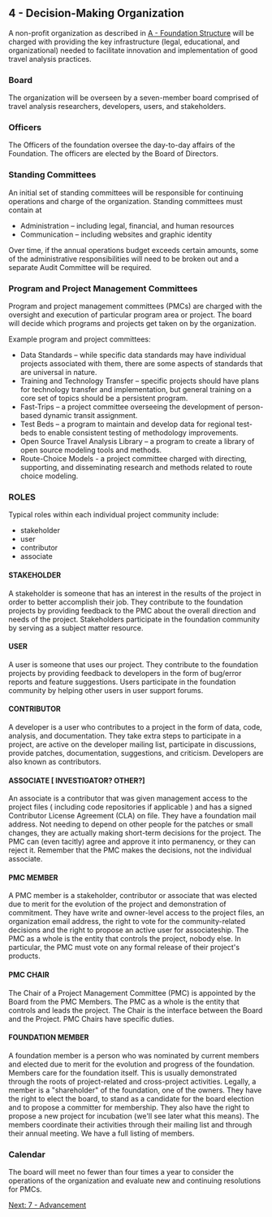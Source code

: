 ## 4 - Decision-Making Organization

A non-profit organization as described in [A - Foundation Structure](A-foundation-structure.md) will be charged with providing the key infrastructure (legal, educational, and organizational) needed to facilitate innovation and implementation of good travel analysis practices.  

### Board
The organization will be overseen by a seven-member board comprised of travel analysis researchers, developers, users, and stakeholders.  

### Officers
The Officers of the foundation oversee the day-to-day affairs of the Foundation. The officers are elected by the Board of Directors.

### Standing Committees  
An initial set of standing committees will be responsible for continuing operations and charge of the organization.  Standing committees must contain at 

 * Administration – including legal, financial, and human resources
 * Communication – including websites and graphic identity

Over time, if the annual operations budget exceeds certain amounts, some of the administrative responsibilities will need to be broken out and a separate Audit Committee will be required.

### Program and Project Management Committees
Program and project management committees (PMCs) are charged with the oversight and execution of particular program area or project.  The board will decide which programs and projects get taken on by the organization.  

Example program and project committees:

 * Data Standards – while specific data standards may have individual projects associated with them, there are some aspects of standards that are universal in nature.
 * Training and Technology Transfer – specific projects should have plans for technology transfer and implementation, but general training on a core set of topics should be a persistent program.
 * Fast-Trips – a project committee overseeing the development of person-based dynamic transit assignment.
 * Test Beds – a program to maintain and develop data for regional test-beds to enable consistent testing of methodology improvements.
 * Open Source Travel Analysis Library – a program to create a library of open source modeling tools and methods.
 * Route-Choice Models - a project committee charged with directing, supporting, and disseminating research and methods related to route choice modeling.

### ROLES
Typical roles within each individual project community include:

* stakeholder
* user
* contributor
* associate

#### STAKEHOLDER
A stakeholder is someone that has an interest in the results of the project in order to better accomplish their job. They contribute to the foundation projects by providing feedback to the PMC about the overall direction and needs of the project. Stakeholders participate in the foundation community by serving as a subject matter resource.

#### USER
A user is someone that uses our project. They contribute to the foundation projects by providing feedback to developers in the form of bug/error reports and feature suggestions. Users participate in the foundation community by helping other users in user support forums.

#### CONTRIBUTOR
A developer is a user who contributes to a project in the form of data, code, analysis, and documentation. They take extra steps to participate in a project, are active on the developer mailing list, participate in discussions, provide patches, documentation, suggestions, and criticism. Developers are also known as contributors.

#### ASSOCIATE [ INVESTIGATOR? OTHER?]
An associate is a contributor that was given management access to the project files ( including code repositories if applicable ) and has a signed Contributor License Agreement (CLA) on file. They have a foundation mail address. Not needing to depend on other people for the patches or small changes, they are actually making short-term decisions for the project. The PMC can (even tacitly) agree and approve it into permanency, or they can reject it. Remember that the PMC makes the decisions, not the individual associate.

#### PMC MEMBER
A PMC member is a stakeholder, contributor or associate that was elected due to merit for the evolution of the project and demonstration of commitment. They have write and owner-level access to the project files, an organization email address, the right to vote for the community-related decisions and the right to propose an active user for associateship. The PMC as a whole is the entity that controls the project, nobody else. In particular, the PMC must vote on any formal release of their project's products.

#### PMC CHAIR
The Chair of a Project Management Committee (PMC) is appointed by the Board from the PMC Members. The PMC as a whole is the entity that controls and leads the project. The Chair is the interface between the Board and the Project. PMC Chairs have specific duties.

#### FOUNDATION MEMBER
A foundation member is a person who was nominated by current members and elected due to merit for the evolution and progress of the foundation. Members care for the foundation itself. This is usually demonstrated through the roots of project-related and cross-project activities. Legally, a member is a "shareholder" of the foundation, one of the owners. They have the right to elect the board, to stand as a candidate for the board election and to propose a committer for membership. They also have the right to propose a new project for incubation (we'll see later what this means). The members coordinate their activities through their mailing list and through their annual meeting. We have a full listing of members.

### Calendar
The board will meet no fewer than four times a year to consider the operations of the organization and evaluate new and continuing resolutions for PMCs.

[Next: 7 - Advancement](7-advancement.md)  


